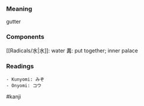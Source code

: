 ### Meaning

gutter

### Components

[[Radicals/水|水]]: water 冓: put together; inner palace

### Readings

```
- Kunyomi: みぞ
- Onyomi: コウ
```

#kanji